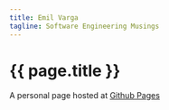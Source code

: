 ```yaml
---
title: Emil Varga
tagline: Software Engineering Musings
---
```

# {{ page.title }}

A personal page hosted at [Github Pages](https://github.com/cogitor/cogitor.github.io)


